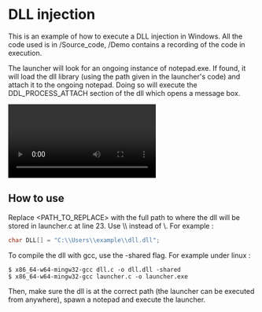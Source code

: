 # DLL injection

This is an example of how to execute a DLL injection in Windows. All the code used is in /Source_code, /Demo contains a recording of the code in execution.

The launcher will look for an ongoing instance of notepad.exe. If found, it will load the dll library (using the path given in the launcher's code) and attach it to the ongoing notepad. Doing so will execute the DDL_PROCESS_ATTACH section of the dll which opens a message box.

![Watch a demo here](https://raw.githubusercontent.com/geoffrey-diederichs/Red_team_tools/main/Concepts/02_DLL_injection/Demo/dll_injection_demo.mp4)

## How to use

Replace <PATH_TO_REPLACE> with the full path to where the dll will be stored in launcher.c at line 23. Use \\\\ instead of \\. For example :

```C
char DLL[] = "C:\\Users\\example\\dll.dll";
```

To compile the dll with gcc, use the -shared flag. For example under linux :

```
$ x86_64-w64-mingw32-gcc dll.c -o dll.dll -shared
$ x86_64-w64-mingw32-gcc launcher.c -o launcher.exe 
```

Then, make sure the dll is at the correct path (the launcher can be executed from anywhere), spawn a notepad and execute the launcher.
